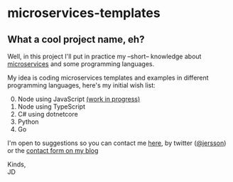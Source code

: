 # microservices-templates
What a cool project name, eh?
---
Well, in this project I'll put in practice my –short– knowledge about [microservices](https://en.wikipedia.org/wiki/Microservices) and some programming languages.  

My idea is coding microservices templates and examples in different programming languages, here's my initial wish list:

0. Node using JavaScript [(work in progress)](./00-node)
1. Node using TypeScript
2. C# using dotnetcore
3. Python
4. Go


I'm open to suggestions so you can contact me [here](./issues), by twitter ([@jersson](https://twitter/jersson)) or the [contact form on my blog](https://jersson.net/contact/)

Kinds,<br/> JD